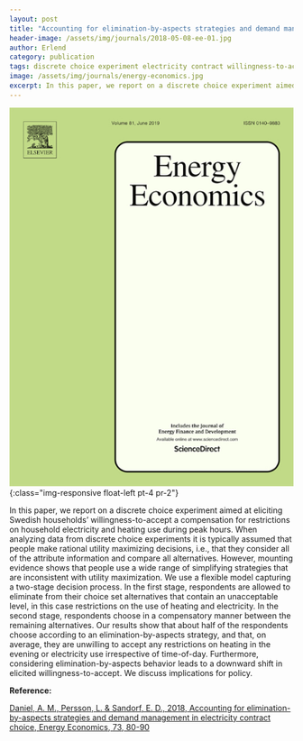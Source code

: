 ```yaml
---
layout: post
title: "Accounting for elimination-by-aspects strategies and demand management in electricity contract choice"
header-image: /assets/img/journals/2018-05-08-ee-01.jpg
author: Erlend
category: publication
tags: discrete choice experiment electricity contract willingness-to-accept houshold elimination-by-aspects
image: /assets/img/journals/energy-economics.jpg
excerpt: In this paper, we report on a discrete choice experiment aimed at eliciting Swedish households’ willingness-to-accept a compensation for restrictions on household electricity and heating use during peak hours.
---
```


![Energy Economics](/assets/img/journals/energy-economics.jpg){:class="img-responsive float-left pt-4 pr-2"}

In this paper, we report on a discrete choice experiment aimed at eliciting Swedish households’ willingness-to-accept a compensation for restrictions on household electricity and heating use during peak hours. When analyzing data from discrete choice experiments it is typically assumed that people make rational utility maximizing decisions, i.e., that they consider all of the attribute information and compare all alternatives. However, mounting evidence shows that people use a wide range of simplifying strategies that are inconsistent with utility maximization. We use a flexible model capturing a two-stage decision process. In the first stage, respondents are allowed to eliminate from their choice set alternatives that contain an unacceptable level, in this case restrictions on the use of heating and electricity. In the second stage, respondents choose in a compensatory manner between the remaining alternatives. Our results show that about half of the respondents choose according to an elimination-by-aspects strategy, and that, on average, they are unwilling to accept any restrictions on heating in the evening or electricity use irrespective of time-of-day. Furthermore, considering elimination-by-aspects behavior leads to a downward shift in elicited willingness-to-accept. We discuss implications for policy.

**Reference:**

[Daniel, A. M., Persson, L. & Sandorf, E. D., 2018, Accounting for elimination-by-aspects strategies and demand management in electricity contract choice, Energy Economics, 73, 80-90 ](https://www.sciencedirect.com/science/article/pii/S0140988318301762)
